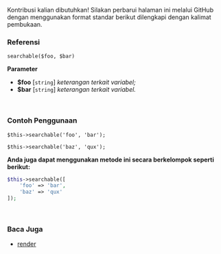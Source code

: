 Kontribusi kalian dibutuhkan!
Silakan perbarui halaman ini melalui GitHub dengan menggunakan format standar berikut dilengkapi dengan kalimat pembukaan.

### Referensi
`searchable($foo, $bar)`

**Parameter**
* **$foo** [`string`] *keterangan terkait variabel;*
* **$bar** [`string`] *keterangan terkait variabel.*

&nbsp;

### Contoh Penggunaan
`$this->searchable('foo', 'bar');`

`$this->searchable('baz', 'qux');`

**Anda juga dapat menggunakan metode ini secara berkelompok seperti berikut:**
```php
$this->searchable([
    'foo' => 'bar',
    'baz' => 'qux'
]);
```

&nbsp;

### Baca Juga
* [render](./render)
